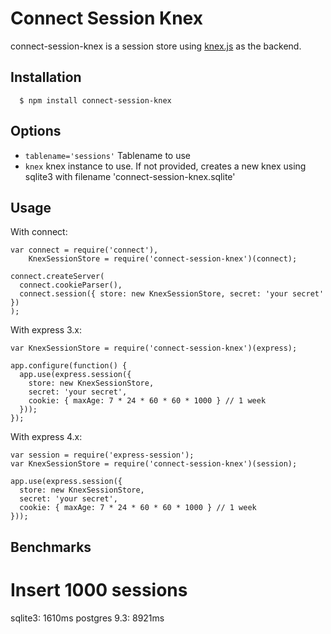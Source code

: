 # Connect Session Knex

connect-session-knex is a session store using [knex.js](http://knexjs.org/) as the backend.


## Installation

	  $ npm install connect-session-knex

## Options

 - `tablename='sessions'` Tablename to use
 - `knex` knex instance to use. If not provided, creates a new knex using sqlite3 with filename 'connect-session-knex.sqlite'

## Usage
  With connect:

    var connect = require('connect'),
        KnexSessionStore = require('connect-session-knex')(connect);

    connect.createServer(
      connect.cookieParser(),
      connect.session({ store: new KnexSessionStore, secret: 'your secret' })
    );

  With express 3.x:
  
    var KnexSessionStore = require('connect-session-knex')(express);

    app.configure(function() {
      app.use(express.session({
        store: new KnexSessionStore,
        secret: 'your secret',
        cookie: { maxAge: 7 * 24 * 60 * 60 * 1000 } // 1 week
      }));
    });

  With express 4.x:
  
    var session = require('express-session');
    var KnexSessionStore = require('connect-session-knex')(session);

    app.use(express.session({
      store: new KnexSessionStore,
      secret: 'your secret',
      cookie: { maxAge: 7 * 24 * 60 * 60 * 1000 } // 1 week
    }));
    
## Benchmarks

# Insert 1000 sessions

sqlite3: 1610ms
postgres 9.3: 8921ms

